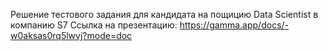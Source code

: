 Решение тестового задания для кандидата на пощицию Data Scientist в компанию S7
Ссылка на презентацию: https://gamma.app/docs/-w0aksas0rq5lwvj?mode=doc
